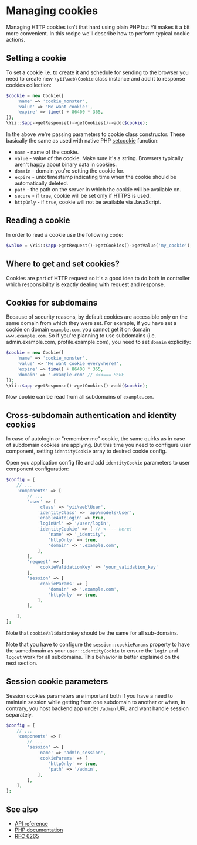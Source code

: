 Managing cookies
================

Managing HTTP cookies isn't that hard using plain PHP but Yii makes it a bit more convenient. In this recipe we'll describe how to perform typical cookie actions.

Setting a cookie
----------------

To set a cookie i.e. to create it and schedule for sending to the browser you need to create new `\yii\web\Cookie` class instance and add it to response cookies collection:

```php
$cookie = new Cookie([
    'name' => 'cookie_monster',
    'value' => 'Me want cookie!',
    'expire' => time() + 86400 * 365,
]);
\Yii::$app->getResponse()->getCookies()->add($cookie);
```

In the above we're passing parameters to cookie class constructor. These basically the same as used with native PHP [setcookie](http://php.net/manual/en/function.setcookie.php) function:

- `name` - name of the cookie.
- `value` - value of the cookie. Make sure it's a string. Browsers typically aren't happy about binary data in cookies.
- `domain` - domain you're setting the cookie for.
- `expire` - unix timestamp indicating time when the cookie should be automatically deleted.
- `path` - the path on the server in which the cookie will be available on.
- `secure` - if `true`, cookie will be set only if HTTPS is used.
- `httpOnly` - if `true`, cookie will not be available via JavaScript.

Reading a cookie
----------------

In order to read a cookie use the following code:

```php
$value = \Yii::$app->getRequest()->getCookies()->getValue('my_cookie');
```

Where to get and set cookies?
-----------------------------

Cookies are part of HTTP request so it's a good idea to do both in controller which responsibility is exactly dealing with request and response.

Cookies for subdomains
----------------------

Because of security reasons, by default cookies are accessible only on the same domain from which they were set.
For example, if you have set a cookie on domain `example.com`, you cannot get it on domain `www.example.com`.
So if you're planning to use subdomains (i.e. admin.example.com, profile.example.com), you need to set `domain`
explicitly:

```php
$cookie = new Cookie([
	'name' => 'cookie_monster',
	'value' => 'Me want cookie everywhere!',
	'expire' => time() + 86400 * 365,
	'domain' => '.example.com' // <<<=== HERE
]);
\Yii::$app->getResponse()->getCookies()->add($cookie);
```

Now cookie can be read from all subdomains of `example.com`.

Cross-subdomain authentication and identity cookies
---------------------------------------------------

In case of autologin or "remember me" cookie, the same quirks as in case of subdomain cookies are applying.
But this time you need to configure user component, setting `identityCookie` array to desired cookie config.

Open you application config file and add `identityCookie` parameters to user component configuration:

```php
$config = [
    // ...
    'components' => [
        // ...
        'user' => [
            'class' => 'yii\web\User',
            'identityClass' => 'app\models\User',
            'enableAutoLogin' => true,
            'loginUrl' => '/user/login',
            'identityCookie' => [ // <---- here!
                'name' => '_identity',
                'httpOnly' => true,
                'domain' => '.example.com',
            ],
        ],
        'request' => [
            'cookieValidationKey' => 'your_validation_key'
        ],
        'session' => [
            'cookieParams' => [
                'domain' => '.example.com',
                'httpOnly' => true,
            ],
        ],

    ],
];
```

Note that `cookieValidationKey` should be the same for all sub-domains.

Note that you have to configure the `session::cookieParams` property to have the samedomain as your `user::identityCookie` to ensure the `login` and `logout` work for all subdomains. This behavior is better explained on the next section.

Session cookie parameters
-------------------------

Session cookies parameters are important both if you have a need to maintain session while getting from one
subdomain to another or when, in contrary, you host backend app under `/admin` URL and want handle session
separately.

```php
$config = [
    // ...
    'components' => [
        // ...
        'session' => [
            'name' => 'admin_session',
            'cookieParams' => [
                'httpOnly' => true,
                'path' => '/admin',
            ],
        ],
    ],
];
```


See also
--------

- [API reference](http://stuff.cebe.cc/yii2docs/yii-web-cookie.html)
- [PHP documentation](http://php.net/manual/en/function.setcookie.php)
- [RFC 6265](http://www.faqs.org/rfcs/rfc6265.html)
